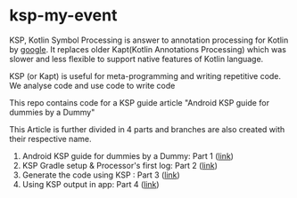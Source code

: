 # ksp-my-event

KSP, Kotlin Symbol Processing is answer to annotation processing for Kotlin by [google](https://android-developers.googleblog.com/2021/02/announcing-kotlin-symbol-processing-ksp.html). It replaces older Kapt(Kotlin Annotations Processing) which was slower and less flexible to support native features of Kotlin language. 


KSP (or Kapt) is useful for meta-programming and writing repetitive code. We analyse code and use code to write code

This repo contains code for a KSP guide article "Android KSP guide for dummies by a Dummy"

This Article is further divided in 4 parts and branches are also created with their respective name.
1. Android KSP guide for dummies by a Dummy: Part 1 ([link](https://dev.to/aniketbhoite/android-ksp-guide-for-dummies-by-a-dummy-part-1-3dof))
2. KSP Gradle setup & Processor's first log: Part 2 ([link](https://dev.to/aniketbhoite/ksp-gradle-setup-processors-first-log-part-2-43b1))
3. Generate the code using KSP : Part 3 ([link](https://dev.to/aniketbhoite/generate-the-code-using-ksp-part-3-223))
4. Using KSP output in app: Part 4 ([link](https://dev.to/aniketbhoite/using-ksp-output-in-app-part-4-45il))
